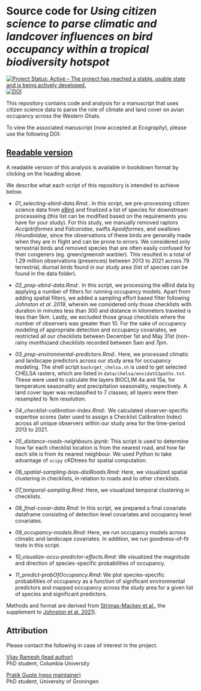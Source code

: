 # Source code for _Using citizen science to parse climatic and landcover influences on bird occupancy within a tropical biodiversity hotspot_

<!-- badges: start -->
  [![Project Status: Active – The project has reached a stable, usable state and is being actively developed.](https://www.repostatus.org/badges/latest/active.svg)](https://www.repostatus.org/#active)
  [![DOI](https://zenodo.org/badge/168210226.svg)](https://zenodo.org/badge/latestdoi/168210226)
  
<!-- badges: end -->

This repository contains code and analysis for a manuscript that uses citizen science data to parse the role of climate and land cover on avian occupancy across the Western Ghats. 

To view the associated manuscript (now accepted at _Ecography_), please use the following DOI:

## [Readable version](https://vjjan91.github.io/eBirdOccupancy/)

A readable version of this analysis is available in bookdown format by clicking on the heading above.

We describe what each script of this repository is intended to achieve below.

- _01_selecting-ebird-data.Rmd:_. In this script, we pre-processing citizen science data from [eBird](https://ebird.org/home) and finalized a list of species for downstream processeing (this list can be modified based on the requirements you have for your study). For this study, we manually removed raptors _Accipitriformes_ and _Falconidae_, swifts _Apodiformes_, and swallows _Hirundinidae_, since the observations of these birds are generally made when they are in flight and can be prone to errors. We considered only terrestrial birds and removed species that are often easily confused for their congeners (eg. green/greenish warbler). This resulted in a total of 1.29 million observations (presences) between 2013 to 2021 across 79 terrestrial, diurnal birds found in our study area (list of species can be found in the data folder).

- _02_prep-ebird-data.Rmd:_. In this script, we processing the eBird data by applying a number of filters for running occupancy models. Apart from adding spatial filters, we added a sampling effort based filter following *Johnston et al. 2019*, wherein we considered only those checklists with duration in minutes less than 300 and distance in kilometers traveled is less than 5km. Lastly, we excluded those group checklists where the number of observers was greater than 10. For the sake of occupancy modeling of appropriate detection and occupancy covariates, we restricted all our checklists between December 1st and May 31st (non-rainy months)and checklists recorded between 5am and 7pm.

- _03_prep-environmental-predictors.Rmd:_. Here, we processed climatic and landscape predictors across our study area for occupancy modeling. The shell script `bash/get_chelsa.sh` is used to get selected CHELSA rasters, which are listed in `data/chelsa/envidatS3paths.txt`. These were used to calculate the layers BIOCLIM 4a and 15a, for temperature seasonality and precipitation seasonality, respectively. A land cover layer was reclassified to 7 classes; all layers were then resampled to 1km resolution.

- _04_checklist-calibration-index.Rmd:_. We calculated observer-specific expertise scores (later used to assign a Checklist Calibration Index) across all unique observers within our study area for the time-period 2013 to 2021.  

- _05_distance-roads-neighbours.ipynb_: This script is used to determine how far each checklist location is from the nearest road, and how far each site is from its nearest neighbour. We used Python to take advantage of `scipy` cKDtrees for spatial computation.

- _06_spatial-sampling-bias-distRoads.Rmd_: Here, we visualized spatial clustering in checklists, in relation to roads and to other checklists.

- _07_temporal-sampling.Rmd_: Here, we visualized temporal clustering in checklists.

- _08_final-covar-data.Rmd_: In this script, we prepared a final covariate dataframe consisting of detection level covariates and occupancy level covariates.

- _09_occupancy-models.Rmd_: Here, we run occupancy models across climatic and landscape covariates. In addition, we run goodness-of-fit tests in this script.   

- _10_visualize-occu-predictor-effects.Rmd_: We visualized the magnitude and direction of species-specific probabilities of occupancy.  

- _11_predict-probOfOccupancy.Rmd_: We plot species-specific probabilities of occupancy as a function of significant environmental predictors and mapped occupancy across the study area for a given list of species and significant predictors.  

Methods and format are derived from [Strimas-Mackey et al.](https://cornelllabofornithology.github.io/ebird-best-practices/), the supplement to [Johnston et al. 2021)](https://onlinelibrary.wiley.com/doi/pdf/10.1111/ddi.13271).

## Attribution

Please contact the following in case of interest in the project. 

[Vijay Ramesh (lead author)](https://evolecol.weebly.com/)  
PhD student, Columbia University

[Pratik Gupte (repo maintainer)](https://github.com/pratikunterwegs)  
PhD student, University of Groningen  

